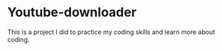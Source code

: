 # Youtube-downloader
This is a project I did to practice my coding skills and learn more about coding.
